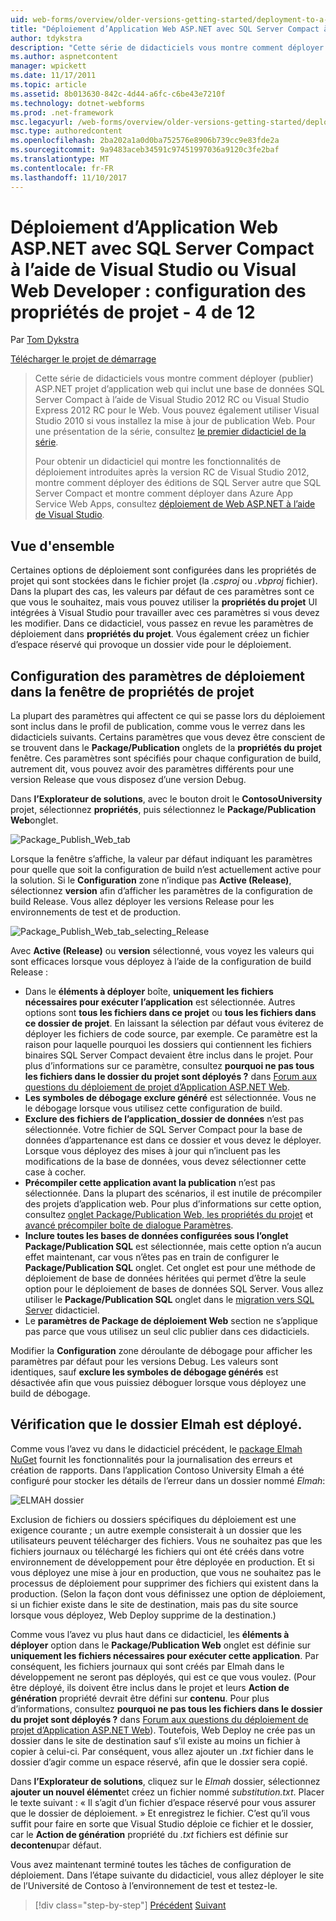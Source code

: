 ```yaml
---
uid: web-forms/overview/older-versions-getting-started/deployment-to-a-hosting-provider/deployment-to-a-hosting-provider-configuring-project-properties-4-of-12
title: "Déploiement d’Application Web ASP.NET avec SQL Server Compact à l’aide de Visual Studio ou Visual Web Developer : configuration des propriétés de projet - 4 12 | Documents Microsoft"
author: tdykstra
description: "Cette série de didacticiels vous montre comment déployer (publier) ASP.NET projet d’application web qui inclut une base de données SQL Server Compact à l’aide de Visual Stu..."
ms.author: aspnetcontent
manager: wpickett
ms.date: 11/17/2011
ms.topic: article
ms.assetid: 8b013630-842c-4d44-a6fc-c6be43e7210f
ms.technology: dotnet-webforms
ms.prod: .net-framework
msc.legacyurl: /web-forms/overview/older-versions-getting-started/deployment-to-a-hosting-provider/deployment-to-a-hosting-provider-configuring-project-properties-4-of-12
msc.type: authoredcontent
ms.openlocfilehash: 2ba202a1a0d0ba752576e8906b739cc9e83fde2a
ms.sourcegitcommit: 9a9483aceb34591c97451997036a9120c3fe2baf
ms.translationtype: MT
ms.contentlocale: fr-FR
ms.lasthandoff: 11/10/2017
---
```

<a name="deploying-an-aspnet-web-application-with-sql-server-compact-using-visual-studio-or-visual-web-developer-configuring-project-properties---4-of-12"></a>Déploiement d’Application Web ASP.NET avec SQL Server Compact à l’aide de Visual Studio ou Visual Web Developer : configuration des propriétés de projet - 4 de 12
====================
Par [Tom Dykstra](https://github.com/tdykstra)

[Télécharger le projet de démarrage](http://code.msdn.microsoft.com/Deploying-an-ASPNET-Web-4e31366b)

> Cette série de didacticiels vous montre comment déployer (publier) ASP.NET projet d’application web qui inclut une base de données SQL Server Compact à l’aide de Visual Studio 2012 RC ou Visual Studio Express 2012 RC pour le Web. Vous pouvez également utiliser Visual Studio 2010 si vous installez la mise à jour de publication Web. Pour une présentation de la série, consultez [le premier didacticiel de la série](deployment-to-a-hosting-provider-introduction-1-of-12.md).
> 
> Pour obtenir un didacticiel qui montre les fonctionnalités de déploiement introduites après la version RC de Visual Studio 2012, montre comment déployer des éditions de SQL Server autre que SQL Server Compact et montre comment déployer dans Azure App Service Web Apps, consultez [déploiement de Web ASP.NET à l’aide de Visual Studio](../../deployment/visual-studio-web-deployment/introduction.md).


## <a name="overview"></a>Vue d'ensemble

Certaines options de déploiement sont configurées dans les propriétés de projet qui sont stockées dans le fichier projet (la *.csproj* ou *.vbproj* fichier). Dans la plupart des cas, les valeurs par défaut de ces paramètres sont ce que vous le souhaitez, mais vous pouvez utiliser la **propriétés du projet** UI intégrées à Visual Studio pour travailler avec ces paramètres si vous devez les modifier. Dans ce didacticiel, vous passez en revue les paramètres de déploiement dans **propriétés du projet**. Vous également créez un fichier d’espace réservé qui provoque un dossier vide pour le déploiement.

## <a name="configuring-deployment-settings-in-the-project-properties-window"></a>Configuration des paramètres de déploiement dans la fenêtre de propriétés de projet

La plupart des paramètres qui affectent ce qui se passe lors du déploiement sont inclus dans le profil de publication, comme vous le verrez dans les didacticiels suivants. Certains paramètres que vous devez être conscient de se trouvent dans le **Package/Publication** onglets de la **propriétés du projet** fenêtre. Ces paramètres sont spécifiés pour chaque configuration de build, autrement dit, vous pouvez avoir des paramètres différents pour une version Release que vous disposez d’une version Debug.

Dans **l’Explorateur de solutions**, avec le bouton droit le **ContosoUniversity** projet, sélectionnez **propriétés**, puis sélectionnez le **Package/Publication Web**onglet.

![Package_Publish_Web_tab](deployment-to-a-hosting-provider-configuring-project-properties-4-of-12/_static/image1.png)

Lorsque la fenêtre s’affiche, la valeur par défaut indiquant les paramètres pour quelle que soit la configuration de build n’est actuellement active pour la solution. Si le **Configuration** zone n’indique pas **Active (Release)**, sélectionnez **version** afin d’afficher les paramètres de la configuration de build Release. Vous allez déployer les versions Release pour les environnements de test et de production.

![Package_Publish_Web_tab_selecting_Release](deployment-to-a-hosting-provider-configuring-project-properties-4-of-12/_static/image2.png)

Avec **Active (Release)** ou **version** sélectionné, vous voyez les valeurs qui sont efficaces lorsque vous déployez à l’aide de la configuration de build Release :

- Dans le **éléments à déployer** boîte, **uniquement les fichiers nécessaires pour exécuter l’application** est sélectionnée. Autres options sont **tous les fichiers dans ce projet** ou **tous les fichiers dans ce dossier de projet**. En laissant la sélection par défaut vous éviterez de déployer les fichiers de code source, par exemple. Ce paramètre est la raison pour laquelle pourquoi les dossiers qui contiennent les fichiers binaires SQL Server Compact devaient être inclus dans le projet. Pour plus d’informations sur ce paramètre, consultez **pourquoi ne pas tous les fichiers dans le dossier du projet sont déployés ?** dans [Forum aux questions du déploiement de projet d’Application ASP.NET Web](https://msdn.microsoft.com/en-us/library/ee942158.aspx).
- **Les symboles de débogage exclure généré** est sélectionnée. Vous ne le débogage lorsque vous utilisez cette configuration de build.
- **Exclure des fichiers de l’application\_dossier de données** n’est pas sélectionnée. Votre fichier de SQL Server Compact pour la base de données d’appartenance est dans ce dossier et vous devez le déployer. Lorsque vous déployez des mises à jour qui n’incluent pas les modifications de la base de données, vous devez sélectionner cette case à cocher.
- **Précompiler cette application avant la publication** n’est pas sélectionnée. Dans la plupart des scénarios, il est inutile de précompiler des projets d’application web. Pour plus d’informations sur cette option, consultez [onglet Package/Publication Web, les propriétés du projet](https://msdn.microsoft.com/en-us/library/dd410108(v=vs.110).aspx) et [avancé précompiler boîte de dialogue Paramètres](https://msdn.microsoft.com/en-us/library/hh475319(v=vs.110).aspx).
- **Inclure toutes les bases de données configurées sous l’onglet Package/Publication SQL** est sélectionnée, mais cette option n’a aucun effet maintenant, car vous n’êtes pas en train de configurer le **Package/Publication SQL** onglet. Cet onglet est pour une méthode de déploiement de base de données héritées qui permet d’être la seule option pour le déploiement de bases de données SQL Server. Vous allez utiliser le **Package/Publication SQL** onglet dans le [migration vers SQL Server](deployment-to-a-hosting-provider-migrating-to-sql-server-10-of-12.md) didacticiel.
- Le **paramètres de Package de déploiement Web** section ne s’applique pas parce que vous utilisez un seul clic publier dans ces didacticiels.

Modifier la **Configuration** zone déroulante de débogage pour afficher les paramètres par défaut pour les versions Debug. Les valeurs sont identiques, sauf **exclure les symboles de débogage générés** est désactivée afin que vous puissiez déboguer lorsque vous déployez une build de débogage.

## <a name="making-sure-that-the-elmah-folder-gets-deployed"></a>Vérification que le dossier Elmah est déployé.

Comme vous l’avez vu dans le didacticiel précédent, le [package Elmah NuGet](http://www.hanselman.com/blog/NuGetPackageOfTheWeek7ELMAHErrorLoggingModulesAndHandlersWithSQLServerCompact.aspx) fournit les fonctionnalités pour la journalisation des erreurs et création de rapports. Dans l’application Contoso University Elmah a été configuré pour stocker les détails de l’erreur dans un dossier nommé *Elmah*:

![ELMAH dossier](deployment-to-a-hosting-provider-configuring-project-properties-4-of-12/_static/image3.png)

Exclusion de fichiers ou dossiers spécifiques du déploiement est une exigence courante ; un autre exemple consisterait à un dossier que les utilisateurs peuvent télécharger des fichiers. Vous ne souhaitez pas que les fichiers journaux ou téléchargé les fichiers qui ont été créés dans votre environnement de développement pour être déployée en production. Et si vous déployez une mise à jour en production, que vous ne souhaitez pas le processus de déploiement pour supprimer des fichiers qui existent dans la production. (Selon la façon dont vous définissez une option de déploiement, si un fichier existe dans le site de destination, mais pas du site source lorsque vous déployez, Web Deploy supprime de la destination.)

Comme vous l’avez vu plus haut dans ce didacticiel, les **éléments à déployer** option dans le **Package/Publication Web** onglet est définie sur **uniquement les fichiers nécessaires pour exécuter cette application**. Par conséquent, les fichiers journaux qui sont créés par Elmah dans le développement ne seront pas déployés, qui est ce que vous voulez. (Pour être déployé, ils doivent être inclus dans le projet et leurs **Action de génération** propriété devrait être défini sur **contenu**. Pour plus d’informations, consultez **pourquoi ne pas tous les fichiers dans le dossier du projet sont déployés ?** dans [Forum aux questions du déploiement de projet d’Application ASP.NET Web](https://msdn.microsoft.com/en-us/library/ee942158.aspx)). Toutefois, Web Deploy ne crée pas un dossier dans le site de destination sauf s’il existe au moins un fichier à copier à celui-ci. Par conséquent, vous allez ajouter un *.txt* fichier dans le dossier d’agir comme un espace réservé, afin que le dossier sera copié.

Dans **l’Explorateur de solutions**, cliquez sur le *Elmah* dossier, sélectionnez **ajouter un nouvel élément**et créez un fichier nommé *substitution.txt*. Placer le texte suivant : « Il s’agit d’un fichier d’espace réservé pour vous assurer que le dossier de déploiement. » Et enregistrez le fichier. C’est qu’il vous suffit pour faire en sorte que Visual Studio déploie ce fichier et le dossier, car le **Action de génération** propriété du *.txt* fichiers est définie sur **decontenu**par défaut.

Vous avez maintenant terminé toutes les tâches de configuration de déploiement. Dans l’étape suivante du didacticiel, vous allez déployer le site de l’Université de Contoso à l’environnement de test et testez-le.

>[!div class="step-by-step"]
[Précédent](deployment-to-a-hosting-provider-web-config-file-transformations-3-of-12.md)
[Suivant](deployment-to-a-hosting-provider-deploying-to-iis-as-a-test-environment-5-of-12.md)
